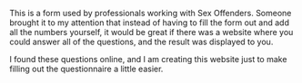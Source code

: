 This is a form used by professionals working with Sex Offenders. Someone brought it to my attention 
that instead of having to fill the form out and add all the numbers yourself, it would be great if 
there was a website where you could answer all of the questions, and the result was displayed to you. 

I found these questions online, and I am creating this website just to make filling out the questionnaire a
little easier. 